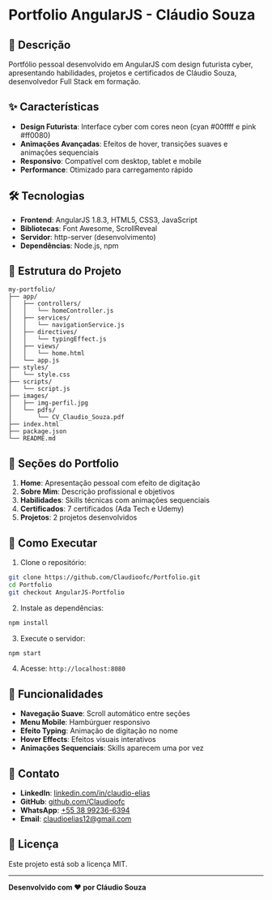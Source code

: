 # Portfolio AngularJS - Cláudio Souza

## 🚀 Descrição
Portfólio pessoal desenvolvido em AngularJS com design futurista cyber, apresentando habilidades, projetos e certificados de Cláudio Souza, desenvolvedor Full Stack em formação.

## ✨ Características
- **Design Futurista**: Interface cyber com cores neon (cyan #00ffff e pink #ff0080)
- **Animações Avançadas**: Efeitos de hover, transições suaves e animações sequenciais
- **Responsivo**: Compatível com desktop, tablet e mobile
- **Performance**: Otimizado para carregamento rápido

## 🛠️ Tecnologias
- **Frontend**: AngularJS 1.8.3, HTML5, CSS3, JavaScript
- **Bibliotecas**: Font Awesome, ScrollReveal
- **Servidor**: http-server (desenvolvimento)
- **Dependências**: Node.js, npm

## 📁 Estrutura do Projeto
```
my-portfolio/
├── app/
│   ├── controllers/
│   │   └── homeController.js
│   ├── services/
│   │   └── navigationService.js
│   ├── directives/
│   │   └── typingEffect.js
│   ├── views/
│   │   └── home.html
│   └── app.js
├── styles/
│   └── style.css
├── scripts/
│   └── script.js
├── images/
│   ├── img-perfil.jpg
│   └── pdfs/
│       └── CV_Claudio_Souza.pdf
├── index.html
├── package.json
└── README.md
```

## 🎯 Seções do Portfolio
1. **Home**: Apresentação pessoal com efeito de digitação
2. **Sobre Mim**: Descrição profissional e objetivos
3. **Habilidades**: Skills técnicas com animações sequenciais
4. **Certificados**: 7 certificados (Ada Tech e Udemy)
5. **Projetos**: 2 projetos desenvolvidos

## 🚀 Como Executar
1. Clone o repositório:
```bash
git clone https://github.com/Claudioofc/Portfolio.git
cd Portfolio
git checkout AngularJS-Portfolio
```

2. Instale as dependências:
```bash
npm install
```

3. Execute o servidor:
```bash
npm start
```

4. Acesse: `http://localhost:8080`

## 📱 Funcionalidades
- **Navegação Suave**: Scroll automático entre seções
- **Menu Mobile**: Hambúrguer responsivo
- **Efeito Typing**: Animação de digitação no nome
- **Hover Effects**: Efeitos visuais interativos
- **Animações Sequenciais**: Skills aparecem uma por vez

## 💼 Contato
- **LinkedIn**: [linkedin.com/in/claudio-elias](https://www.linkedin.com/in/claudio-elias/)
- **GitHub**: [github.com/Claudioofc](https://github.com/Claudioofc)
- **WhatsApp**: [+55 38 99236-6394](https://wa.me/5538992366394)
- **Email**: claudioelias12@gmail.com

## 📄 Licença
Este projeto está sob a licença MIT.

---
**Desenvolvido com ❤️ por Cláudio Souza** 